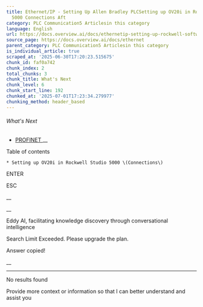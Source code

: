 ```yaml
---
title: Ethernet/IP - Setting Up Allen Bradley PLCSetting up OV20i in Rockwell Studio
  5000 Connections Aft
category: PLC Communication5 Articlesin this category
language: English
url: https://docs.overview.ai/docs/ethernetip-setting-up-rockwell-software
source_page: https://docs.overview.ai/docs/ethernet
parent_category: PLC Communication5 Articlesin this category
is_individual_article: true
scraped_at: '2025-06-30T17:20:23.515675'
chunk_id: faf0a742
chunk_index: 2
total_chunks: 3
chunk_title: What's Next
chunk_level: 6
chunk_start_line: 192
chunked_at: '2025-07-01T17:23:34.279977'
chunking_method: header_based
---
```


###### What's Next

  * [ PROFINET ](/docs/plc-communication-profinet) __



Table of contents

    * Setting up OV20i in Rockwell Studio 5000 \(Connections\) 



ENTER

ESC

 __

__

Eddy AI, facilitating knowledge discovery through conversational intelligence

Search Limit Exceeded. Please upgrade the plan.

Answer copied\!

__

__ __

No results found

Provide more context or information so that I can better understand and assist you
